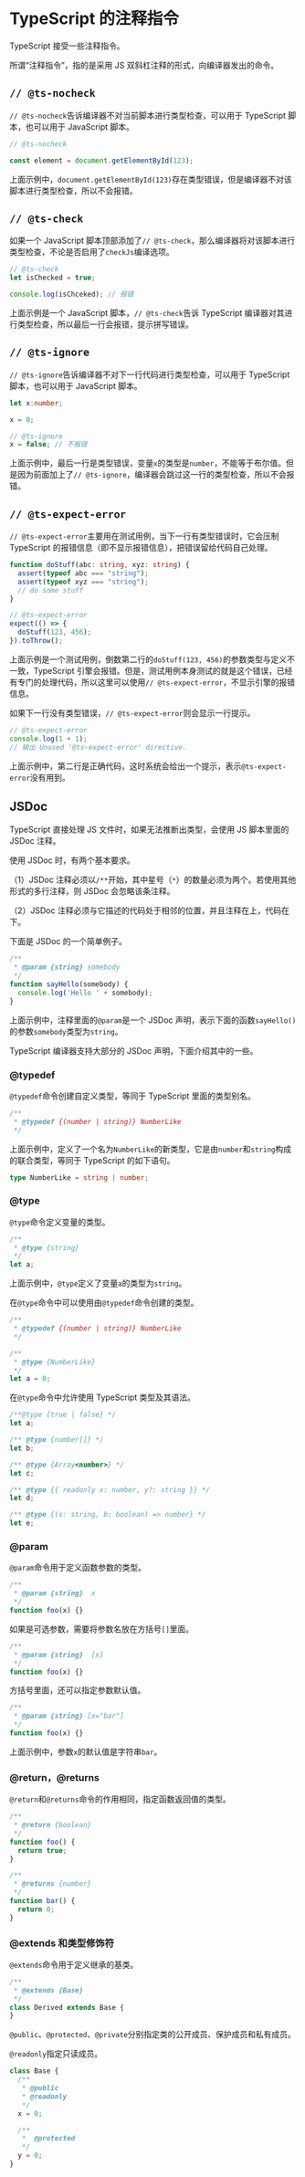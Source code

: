 # TypeScript 的注释指令

TypeScript 接受一些注释指令。

所谓“注释指令”，指的是采用 JS 双斜杠注释的形式，向编译器发出的命令。

## `// @ts-nocheck`

`// @ts-nocheck`告诉编译器不对当前脚本进行类型检查，可以用于 TypeScript 脚本，也可以用于 JavaScript 脚本。

```javascript
// @ts-nocheck

const element = document.getElementById(123);
```

上面示例中，`document.getElementById(123)`存在类型错误，但是编译器不对该脚本进行类型检查，所以不会报错。

## `// @ts-check`

如果一个 JavaScript 脚本顶部添加了`// @ts-check`，那么编译器将对该脚本进行类型检查，不论是否启用了`checkJs`编译选项。

```javascript
// @ts-check
let isChecked = true;

console.log(isChceked); // 报错
```

上面示例是一个 JavaScript 脚本，`// @ts-check`告诉 TypeScript 编译器对其进行类型检查，所以最后一行会报错，提示拼写错误。

## `// @ts-ignore`

`// @ts-ignore`告诉编译器不对下一行代码进行类型检查，可以用于 TypeScript 脚本，也可以用于 JavaScript 脚本。

```typescript
let x:number;

x = 0;

// @ts-ignore
x = false; // 不报错
```

上面示例中，最后一行是类型错误，变量`x`的类型是`number`，不能等于布尔值。但是因为前面加上了`// @ts-ignore`，编译器会跳过这一行的类型检查，所以不会报错。

## `// @ts-expect-error`

`// @ts-expect-error`主要用在测试用例，当下一行有类型错误时，它会压制 TypeScript 的报错信息（即不显示报错信息），把错误留给代码自己处理。

```typescript
function doStuff(abc: string, xyz: string) {
  assert(typeof abc === "string");
  assert(typeof xyz === "string");
  // do some stuff
}

// @ts-expect-error
expect(() => {
  doStuff(123, 456);
}).toThrow();
```

上面示例是一个测试用例，倒数第二行的`doStuff(123, 456)`的参数类型与定义不一致，TypeScript 引擎会报错。但是，测试用例本身测试的就是这个错误，已经有专门的处理代码，所以这里可以使用`// @ts-expect-error`，不显示引擎的报错信息。

如果下一行没有类型错误，`// @ts-expect-error`则会显示一行提示。

```typescript
// @ts-expect-error
console.log(1 + 1);
// 输出 Unused '@ts-expect-error' directive.
```

上面示例中，第二行是正确代码，这时系统会给出一个提示，表示`@ts-expect-error`没有用到。

## JSDoc

TypeScript 直接处理 JS 文件时，如果无法推断出类型，会使用 JS 脚本里面的 JSDoc 注释。

使用 JSDoc 时，有两个基本要求。

（1）JSDoc 注释必须以`/**`开始，其中星号（`*`）的数量必须为两个。若使用其他形式的多行注释，则 JSDoc 会忽略该条注释。

（2）JSDoc 注释必须与它描述的代码处于相邻的位置，并且注释在上，代码在下。

下面是 JSDoc 的一个简单例子。

```javascript
/**
 * @param {string} somebody
 */
function sayHello(somebody) {
  console.log('Hello ' + somebody);
}
```

上面示例中，注释里面的`@param`是一个 JSDoc 声明，表示下面的函数`sayHello()`的参数`somebody`类型为`string`。

TypeScript 编译器支持大部分的 JSDoc 声明，下面介绍其中的一些。

### @typedef

`@typedef`命令创建自定义类型，等同于 TypeScript 里面的类型别名。

```javascript
/**
 * @typedef {(number | string)} NumberLike
 */
```

上面示例中，定义了一个名为`NumberLike`的新类型，它是由`number`和`string`构成的联合类型，等同于 TypeScript 的如下语句。

```typescript
type NumberLike = string | number;
```

### @type

`@type`命令定义变量的类型。

```javascript
/**
 * @type {string}
 */
let a;
```

上面示例中，`@type`定义了变量`a`的类型为`string`。

在`@type`命令中可以使用由`@typedef`命令创建的类型。

```javascript
/**
 * @typedef {(number | string)} NumberLike
 */

/**
 * @type {NumberLike}
 */
let a = 0;
```

在`@type`命令中允许使用 TypeScript 类型及其语法。

```javascript
/**@type {true | false} */
let a;

/** @type {number[]} */
let b;

/** @type {Array<number>} */
let c;

/** @type {{ readonly x: number, y?: string }} */
let d;

/** @type {(s: string, b: boolean) => number} */
let e;
```

### @param

`@param`命令用于定义函数参数的类型。

```javascript
/**
 * @param {string}  x
 */
function foo(x) {}
```

如果是可选参数，需要将参数名放在方括号`[]`里面。

```javascript
/**
 * @param {string}  [x]
 */
function foo(x) {}
```

方括号里面，还可以指定参数默认值。

```javascript
/**
 * @param {string} [x="bar"]
 */
function foo(x) {}
```

上面示例中，参数`x`的默认值是字符串`bar`。

### @return，@returns

`@return`和`@returns`命令的作用相同，指定函数返回值的类型。

```javascript
/**
 * @return {boolean}
 */
function foo() {
  return true;
}

/**
 * @returns {number}
 */
function bar() {
  return 0;
}
```

### @extends 和类型修饰符

`@extends`命令用于定义继承的基类。

```javascript
/**
 * @extends {Base}
 */
class Derived extends Base {
}
```

`@public`、`@protected`、`@private`分别指定类的公开成员、保护成员和私有成员。

`@readonly`指定只读成员。

```javascript
class Base {
  /**
   * @public
   * @readonly
   */
  x = 0;

  /**
   *  @protected
   */
  y = 0;
}
```

